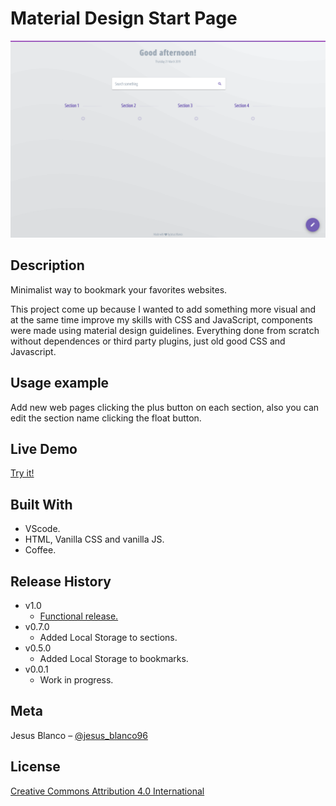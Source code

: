 # Material Design Start Page


![](Product_show.png)

## Description 
Minimalist way to bookmark your favorites websites.

This project come up because I wanted to add something more visual and at the same time improve my skills with CSS and JavaScript, components were made using material design guidelines. Everything done from scratch without dependences or third party plugins, just old good CSS and Javascript.

## Usage example

Add new web pages clicking the plus button on each section, also you can edit the section name clicking the float button.

## Live Demo

[Try it!](https://material-startpage.herokuapp.com/)

## Built With

* VScode.
* HTML, Vanilla CSS and vanilla JS.
* Coffee.

## Release History

* v1.0
    * [Functional release.](https://github.com/JD154/Materialstartpage/releases/tag/v1.0)
* v0.7.0
    * Added Local Storage to sections.
* v0.5.0
    * Added Local Storage to bookmarks.
* v0.0.1
    * Work in progress.

## Meta

Jesus Blanco – [@jesus_blanco96](https://twitter.com/jesus_blanco96)

## License

[Creative Commons Attribution 4.0 International](https://creativecommons.org/licenses/by/4.0/)

